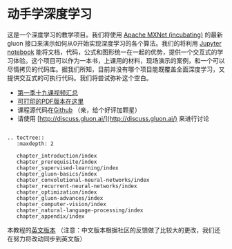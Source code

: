 # 动手学深度学习

这是一个深度学习的教学项目。我们将使用 [Apache MXNet (incubating)](https://github.com/apache/incubator-mxnet) 的最新 gluon 接口来演示如何从0开始实现深度学习的各个算法。我们的将利用 [Jupyter notebook](http://jupyter.org/) 能将文档，代码，公式和图形统一在一起的优势，提供一个交互式的学习体验。这个项目可以作为一本书，上课用的材料，现场演示的案例，和一个可以尽情拷贝的代码库。据我们所知，目前并没有哪个项目能既覆盖全面深度学习，又提供交互式的可执行代码。我们将尝试弥补这个空白。

- [第一季十九课视频汇总](https://discuss.gluon.ai/t/topic/753)
- [可打印的PDF版本在这里](./gluon_tutorials_zh.pdf)
- 课程源代码在[Github](https://github.com/mli/gluon-tutorials-zh) （亲，给个好评加颗星）
- 请使用 [http://discuss.gluon.ai/](http://discuss.gluon.ai/) 来进行讨论

```eval_rst

.. toctree::
   :maxdepth: 2

   chapter_introduction/index
   chapter_prerequisite/index
   chapter_supervised-learning/index
   chapter_gluon-basics/index
   chapter_convolutional-neural-networks/index
   chapter_recurrent-neural-networks/index
   chapter_optimization/index
   chapter_gluon-advances/index
   chapter_computer-vision/index
   chapter_natural-language-processing/index
   chapter_appendix/index
```

本教程的[英文版本](http://gluon.mxnet.io/) （注意：中文版本根据社区的反馈做了比较大的更改，我们还在努力将改动同步到英文版）
